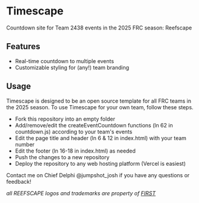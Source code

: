 # Timescape
Countdown site for Team 2438 events in the 2025 FRC season: Reefscape

## Features
- Real-time countdown to multiple events
- Customizable styling for (any!) team branding

## Usage

Timescape is designed to be an open source template for all FRC teams in the 2025 season. To use Timescape for your own team, follow these steps.

- Fork this repository into an empty folder 
- Add/remove/edit the createEventCountdown functions (ln 62 in countdown.js) according to your team's events
- Edit the page title and header (ln 6 & 12 in index.html) with your team number
- Edit the footer (ln 16-18 in index.html) as needed
- Push the changes to a new repository
- Deploy the repository to any web hosting platform (Vercel is easiest)

Contact me on Chief Delphi @jumpshot_josh if you have any questions or feedback!

*all REEFSCAPE logos and trademarks are property of [FIRST](https://www.firstinspires.org/)*

